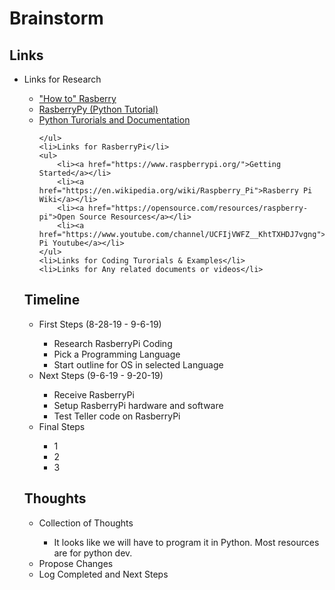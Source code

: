 <h1>Brainstorm</h1>

<h2>Links</h2>
<ul>
	<li>Links for Research</li>
	<ul>
		<li><a href="https://www.engadget.com/2012/09/04/raspberry-pi-getting-started-guide-how-to/">"How to" Rasberry</a></li>
		<li><a href="https://www.raspberrypi.org/documentation/usage/python/">RasberryPy (Python Tutorial)</a></li>
		<li><a href="https://www.python.org/">Python Turorials and Documentation</a></li>
		
	</ul>	
	<li>Links for RasberryPi</li>
	<ul>
		<li><a href="https://www.raspberrypi.org/">Getting Started</a></li>
		<li><a href="https://en.wikipedia.org/wiki/Raspberry_Pi">Rasberry Pi Wiki</a></li>
		<li><a href="https://opensource.com/resources/raspberry-pi">Open Source Resources</a></li>
		<li><a href="https://www.youtube.com/channel/UCFIjVWFZ__KhtTXHDJ7vgng">Rasberry Pi Youtube</a></li>
	</ul>
	<li>Links for Coding Turorials & Examples</li>
	<li>Links for Any related documents or videos</li>
</ul>

<h2>Timeline</h2>
<ul>
	<li>First Steps (8-28-19 - 9-6-19)</li>
	<ul>
		<li>Research RasberryPi Coding</li>
		<li>Pick a Programming Language</li>
		<li>Start outline for OS in selected Language</li>
	</ul>
	<li>Next Steps (9-6-19 - 9-20-19)</li>
	<ul>
		<li>Receive RasberryPi</li>
		<li>Setup RasberryPi hardware and software</li>
		<li>Test Teller code on RasberryPi</li>
	</ul>
	<li>Final Steps</li>
	<ul>
		<li>1</li>
		<li>2</li>
		<li>3</li>
	</ul>
</ul>

<h2>Thoughts</h2>
<ul>
	<li>Collection of Thoughts</li>
	<ul>
		<li>It looks like we will have to program it in Python. Most resources are for python dev.</li>
	</ul>
	<li>Propose Changes</li>
	<li>Log Completed and Next Steps</li>
</ul>

